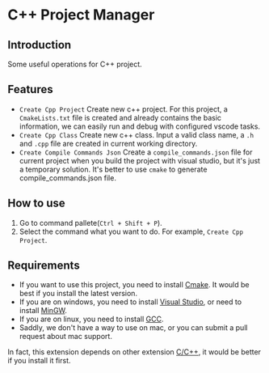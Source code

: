 # C++ Project Manager

## Introduction

Some useful operations for C++ project.

## Features

- `Create Cpp Project` Create new c++ project. For this project, a `CmakeLists.txt` file is created and already contains the basic information, we can easily run and debug with configured vscode tasks.
- `Create Cpp Class` Create new c++ class. Input a valid class name, a `.h` and `.cpp` file are created in current working directory.
- `Create Compile Commands Json` Create a `compile_commands.json` file for current project when you build the project with visual studio, but it's just a temporary solution. It's better to use `cmake` to generate compile_commands.json file.

## How to use

1. Go to command pallete(`Ctrl + Shift + P`).
2. Select the command what you want to do. For example, `Create Cpp Project`.

## Requirements

- If you want to use this project, you need to install [Cmake](https://cmake.org/download/). It would be best if you install the latest version.
- If you are on windows, you need to install [Visual Studio](https://visualstudio.microsoft.com/downloads/), or need to install [MinGW](https://www.mingw.org/download/).
- If you are on linux, you need to install [GCC](https://gcc.gnu.org/install/).
- Saddly, we don't have a way to use on mac, or you can submit a pull request about mac support.

In fact, this extension depends on other extension [C/C++](https://marketplace.visualstudio.com/items?itemName=ms-vscode.cpptools), it would be better if you install it first.

